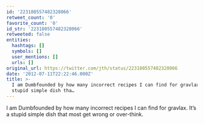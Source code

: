 ```yaml
---
id: '223180557482328066'
retweet_count: '0'
favorite_count: '0'
id_str: '223180557482328066'
retweeted: false
entities:
  hashtags: []
  symbols: []
  user_mentions: []
  urls: []
original_url: https://twitter.com/jth/status/223180557482328066
date: '2012-07-11T22:22:46.000Z'
title: >-
  I am Dumbfounded by how many incorrect recipes I can find for gravlax. It’s a
  stupid simple dish tha…
---
```


I am Dumbfounded by how many incorrect recipes I can find for gravlax. It’s a stupid simple dish that most get wrong or over-think.